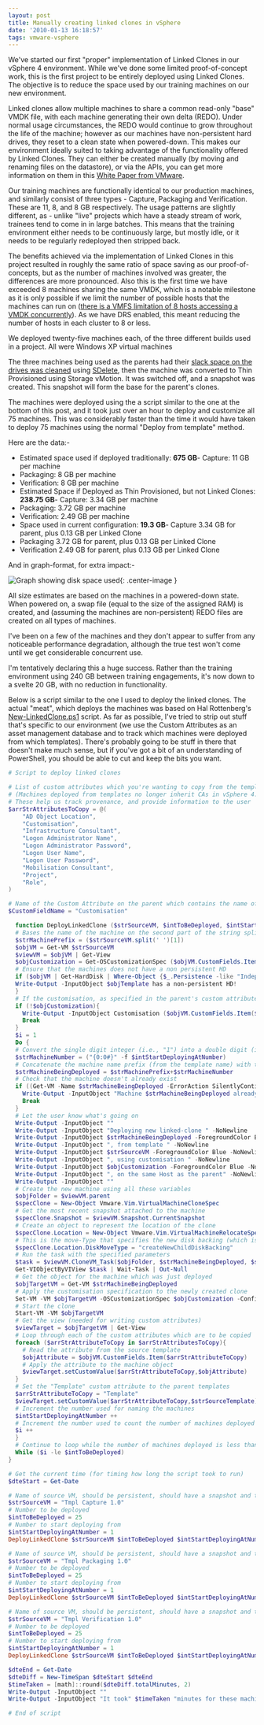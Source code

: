 ```yaml
---
layout: post
title: Manually creating linked clones in vSphere
date: '2010-01-13 16:18:57'
tags: vmware-vsphere
---
```



We've started our first "proper" implementation of Linked Clones in our vSphere 4 environment. While we've done some limited proof-of-concept work, this is the first project to be entirely deployed using Linked Clones. The objective is to reduce the space used by our training machines on our new environment.

<!--more-->

Linked clones allow multiple machines to share a common read-only "base" VMDK file, with each machine generating their own delta (REDO). Under normal usage circumstances, the REDO would continue to grow throughout the life of the machine; however as our machines have non-persistent hard drives, they reset to a clean state when powered-down. This makes our environment ideally suited to taking advantage of the functionality offered by Linked Clones. They can either be created manually (by moving and renaming files on the datastore), or via the APIs, you can get more information on them in this [White Paper from VMware](http://www.vmware.com/support/developer/vc-sdk/linked_vms_note.pdf).

Our training machines are functionally identical to our production machines, and similarly consist of three types  - Capture, Packaging and Verification. These are 11, 8, and 8 GB respectively. The usage patterns are slightly different, as  - unlike "live" projects which have a steady stream of work, trainees tend to come in in large batches. This means that the training environment either needs to be continuously large, but mostly idle, or it needs to be regularly redeployed then stripped back.

The benefits achieved via the implementation of Linked Clones in this project resulted in roughly the same ratio of space saving as our proof-of-concepts, but as the number of machines involved was greater, the differences are more pronounced. Also this is the first time we have exceeded 8 machines sharing the same VMDK, which is a notable milestone as it is only possible if we limit the number of possible hosts that the machines can run on ([there is a VMFS limitation of 8 hosts accessing a VMDK concurrently](http://kb.vmware.com/selfservice/microsites/search.do?language=en_US&cmd=displayKC&externalId=1003319)). As we have DRS enabled, this meant reducing the number of hosts in each cluster to 8 or less.

We deployed twenty-five machines each, of  the three different builds used in a project. All were Windows XP virtual machines

The three machines being used as the parents had their [slack space on the drives was cleaned](http://ben.neise.co.uk/2009/10/28/using-sdelete-to-maximise-the-amount-of-disk-space-reclaimed-during-conversion-to-thin-provisioned-disks.html) using [SDelete](http://technet.microsoft.com/en-us/sysinternals/bb897443.aspx), then the machine was converted to Thin Provisioned using Storage vMotion. It was switched off, and a snapshot was created. This snapshot will form the base for the parent's clones.

The machines were deployed using the a script similar to the one at the bottom of this post, and it took just over an hour to deploy and customize all 75 machines. This was considerably faster than the time it would have taken to deploy 75 machines using the normal "Deploy from template"  method.

Here are the data:-

- Estimated space used if deployed traditionally: **675 GB**- Capture: 11 GB per machine
- Packaging: 8 GB per machine
- Verification: 8 GB per machine
- Estimated Space if Deployed as Thin Provisioned, but not Linked Clones: **238.75 GB**- Capture: 3.34 GB per machine
- Packaging: 3.72 GB per machine
- Verification: 2.49 GB per machine
- Space used in current configuration: **19.3 GB**- Capture 3.34 GB for parent, plus 0.13 GB per Linked Clone
- Packaging 3.72 GB for parent, plus 0.13 GB per Linked Clone
- Verification 2.49 GB for parent, plus 0.13 GB per Linked Clone

And in graph-format, for extra impact:-

![Graph showing disk space used](/assets/post-images/2010-01-13-disk-space-used.png){: .center-image }

All size estimates are based on the machines in a powered-down state. When powered on, a swap file (equal to the size of the assigned RAM) is created, and (assuming the machines are non-persistent) REDO files are created on all types of machines.

I've been on a few of the machines and they don't appear to suffer from any noticeable performance degradation, although the true test won't come until we get considerable concurrent use.

I'm tentatively declaring this a huge success. Rather than the training environment using 240 GB between training engagements, it's now down to a svelte 20 GB, with no reduction in functionality.

Below is a script similar to the one I used to deploy the linked clones. The actual "meat", which deploys the machines was based on Hal Rottenberg's [New-LinkedClone.ps1](http://poshcode.org/1549) script. As far as possible, I've tried to strip out stuff that's specific to our environment (we use the Custom Attributes as an asset management database and to track which machines were deployed from which templates). There's probably going to be stuff in there that doesn't make much sense, but if you've got a bit of an understanding of PowerShell, you should be able to cut and keep the bits you want.

```powershell
# Script to deploy linked clones

# List of custom attributes which you're wanting to copy from the template or parent to the newly created machine
# (Machines deployed from templates no longer inherit CAs in vSphere 4.0)
# These help us track provenance, and provide information to the user
$arrStrAttributesToCopy = @(
    "AD Object Location",
    "Customisation",
    "Infrastructure Consultant",
    "Logon Administrator Name",
    "Logon Administrator Password",
    "Logon User Name",
    "Logon User Password",
    "Mobilisation Consultant",
    "Project",
    "Role",
)

# Name of the Custom Attribute on the parent which contains the name of the customisation to use
$CustomFieldName = "Customisation"

  function DeployLinkedClone ($strSourceVM, $intToBeDeployed, $intStartDeployingAtNumber, $CustomFieldName){
  # Bases the name of the machine on the second part of the string split by spaces. This assumes that the template follows the standard naming convention of "Tmpl [Name] x.x"
  $strMachinePrefix = ($strSourceVM.split(' ')[1])
  $objVM = Get-VM $strSourceVM
  $viewVM = $objVM | Get-View
  $objCustomization = Get-OSCustomizationSpec ($objVM.CustomFields.Item($CustomFieldName))
  # Ensure that the machines does not have a non persistent HD
  if ($objVM | Get-HardDisk | Where-Object {$_.Persistence -like "IndependentNonPersistent"}){
  Write-Output -InputObject $objTemplate has a non-persistent HD!
  }
  # If the customisation, as specified in the parent's custom attribute does not exist, then quit.
  if (!$objCustomization){
    Write-Output -InputObject Customisation ($objVM.CustomFields.Item($CustomFieldName)) not found. Exiting.
    Break
  }
  $i = 1
  Do {
  # Convert the single digit integer (i.e., "1") into a double digit (i.e., "01")
  $strMachineNumber = ("{0:0#}" -f $intStartDeployingAtNumber)
  # Concatenate the machine name prefix (from the template name) with the double-digit integer, which is incrememted on each loop
  $strMachineBeingDeployed = $strMachinePrefix+$strMachineNumber
  # Check that the machine doesn't already exist
  if ((Get-VM -Name $strMachineBeingDeployed -ErrorAction SilentlyContinue)){
    Write-Output -InputObject "Machine $strMachineBeingDeployed already exists!"
    Break
  }
  # Let the user know what's going on
  Write-Output -InputObject ""
  Write-Output -InputObject "Deploying new linked-clone " -NoNewline
  Write-Output -InputObject $strMachineBeingDeployed -ForegroundColor Blue -NoNewline
  Write-Output -InputObject ", from template " -NoNewline
  Write-Output -InputObject $strSourceVM -ForegroundColor Blue -NoNewline
  Write-Output -InputObject ", using customisation " -NoNewline
  Write-Output -InputObject $objCustomization -ForegroundColor Blue -NoNewline
  Write-Output -InputObject ", on the same Host as the parent" -NoNewline
  Write-Output -InputObject ""
  # Create the new machine using all these variables
  $objFolder = $viewVM.parent
  $specClone = New-Object Vmware.Vim.VirtualMachineCloneSpec
  # Get the most recent snapshot attached to the machine
  $specClone.Snapshot = $viewVM.Snapshot.CurrentSnapshot
  # Create an object to represent the location of the clone
  $specClone.Location = New-Object Vmware.Vim.VirtualMachineRelocateSpec
  # This is the move-Type that specifies the new disk backing (which is the bit that makes a linked clone)
  $specClone.Location.DiskMoveType = "createNewChildDiskBacking"
  # Run the task with the specified parameters
  $task = $viewVM.CloneVM_Task($objFolder, $strMachineBeingDeployed, $specClone)
  Get-VIObjectByVIView $task | Wait-Task | Out-Null
  # Get the object for the machine which was just deployed
  $objTargetVM = Get-VM $strMachineBeingDeployed
  # Apply the customisation specification to the newly created clone
  Set-VM -VM $objTargetVM -OSCustomizationSpec $objCustomization -Confirm:$false
  # Start the clone
  Start-VM -VM $objTargetVM
  # Get the view (needed for writing custom attributes)
  $viewTarget = $objTargetVM | Get-View
  # Loop through each of the custom attributes which are to be copied
  foreach ($arrStrAttributeToCopy in $arrStrAttributesToCopy){
    # Read the attribute from the source template
    $objAttribute = $objVM.CustomFields.Item($arrStrAttributeToCopy)
    # Apply the attribute to the machine object
    $viewTarget.setCustomValue($arrStrAttributeToCopy,$objAttribute)
  }
  # Set the "Template" custom attribute to the parent templates
  $arrStrAttributeToCopy = "Template"
  $viewTarget.setCustomValue($arrStrAttributeToCopy,$strSourceTemplate)
  # Increment the number used for naming the machines
  $intStartDeployingAtNumber ++
  # Increment the number used to count the number of machines deployed
  $i ++
  }
  # Continue to loop while the number of machines deployed is less than the number required
  While ($i -le $intToBeDeployed)
}

# Get the current time (for timing how long the script took to run)
$dteStart = Get-Date

# Name of source VM, should be persistent, should have a snapshot and the customisation specified in the nominated custom attribute
$strSourceVM = "Tmpl Capture 1.0"
# Number to be deployed
$intToBeDeployed = 25
# Number to start deploying from
$intStartDeployingAtNumber = 1
DeployLinkedClone $strSourceVM $intToBeDeployed $intStartDeployingAtNumber $CustomFieldName

# Name of source VM, should be persistent, should have a snapshot and the customisation specified in the nominated custom attribute
$strSourceVM = "Tmpl Packaging 1.0"
# Number to be deployed
$intToBeDeployed = 25
# Number to start deploying from
$intStartDeployingAtNumber = 1
DeployLinkedClone $strSourceVM $intToBeDeployed $intStartDeployingAtNumber $CustomFieldName

# Name of source VM, should be persistent, should have a snapshot and the customisation specified in the nominated custom attribute
$strSourceVM = "Tmpl Verification 1.0"
# Number to be deployed
$intToBeDeployed = 25
# Number to start deploying from
$intStartDeployingAtNumber = 1
DeployLinkedClone $strSourceVM $intToBeDeployed $intStartDeployingAtNumber $CustomFieldName

$dteEnd = Get-Date
$dteDiff = New-TimeSpan $dteStart $dteEnd
$timeTaken = [math]::round($dteDiff.totalMinutes, 2)
Write-Output -InputObject ""
Write-Output -InputObject "It took" $timeTaken "minutes for these machines to deploy"

# End of script
```


